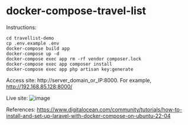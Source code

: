 # docker-compose-travel-list

Instructions:

```
cd travellist-demo
cp .env.example .env
docker-compose build app
docker-compose up -d
docker-compose exec app rm -rf vendor composer.lock
docker-compose exec app composer install
docker-compose exec app php artisan key:generate
```

Access site: http://server_domain_or_IP:8000. For example, http://192.168.85.128:8000/

Live site:
![image](https://github.com/pavelrahman619/docker-compose-travel-list/assets/96363207/88e87aae-a189-425d-a770-51db305d9e85)



References:
https://www.digitalocean.com/community/tutorials/how-to-install-and-set-up-laravel-with-docker-compose-on-ubuntu-22-04
